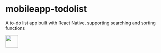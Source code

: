 # mobileapp-todolist
A to-do list app built with React Native, supporting searching and sorting functions

<img src="demo_app.gif" width="40" height="40" />
